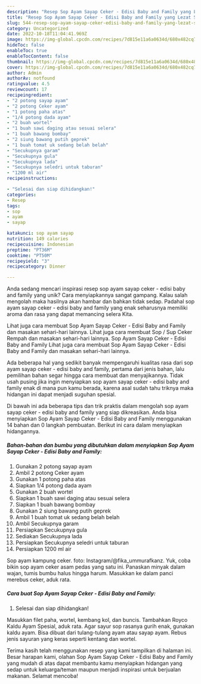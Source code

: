 ```yaml
---
description: "Resep Sop Ayam Sayap Ceker - Edisi Baby and Family yang Lezat Sekali"
title: "Resep Sop Ayam Sayap Ceker - Edisi Baby and Family yang Lezat Sekali"
slug: 544-resep-sop-ayam-sayap-ceker-edisi-baby-and-family-yang-lezat-sekali
category: Uncategorized
date: 2022-10-18T11:04:41.969Z
image: https://img-global.cpcdn.com/recipes/7d815e11a6a0634d/680x482cq70/sop-ayam-sayap-ceker-edisi-baby-and-family-foto-resep-utama.jpg
hideToc: false
enableToc: true
enableTocContent: false
thumbnail: https://img-global.cpcdn.com/recipes/7d815e11a6a0634d/680x482cq70/sop-ayam-sayap-ceker-edisi-baby-and-family-foto-resep-utama.jpg
cover: https://img-global.cpcdn.com/recipes/7d815e11a6a0634d/680x482cq70/sop-ayam-sayap-ceker-edisi-baby-and-family-foto-resep-utama.jpg
author: Admin
authorAv: notfound
ratingvalue: 4.5
reviewcount: 17
recipeingredient:
- "2 potong sayap ayam"
- "2 potong Ceker ayam"
- "1 potong paha atas"
- "1/4 potong dada ayam"
- "2 buah wortel"
- "1 buah sawi daging atau sesuai selera"
- "1 buah bawang bombay"
- "2 siung bawang putih geprek"
- "1 buah tomat uk sedang belah belah"
- "Secukupnya garam"
- "Secukupnya gula"
- "Secukupnya lada"
- "Secukupnya seledri untuk taburan"
- "1200 ml air"
recipeinstructions:

- "Selesai dan siap dihidangkan!"
categories:
- Resep
tags:
- sop
- ayam
- sayap

katakunci: sop ayam sayap 
nutrition: 149 calories
recipecuisine: Indonesian
preptime: "PT36M"
cooktime: "PT50M"
recipeyield: "3"
recipecategory: Dinner

---
```





Anda sedang mencari inspirasi resep sop ayam sayap ceker - edisi baby and family yang unik? Cara menyiapkannya sangat gampang. Kalau salah mengolah maka hasilnya akan hambar dan bahkan tidak sedap. Padahal sop ayam sayap ceker - edisi baby and family yang enak seharusnya memiliki aroma dan rasa yang dapat memancing selera Kita.





Lihat juga cara membuat Sop Ayam Sayap Ceker - Edisi Baby and Family dan masakan sehari-hari lainnya. Lihat juga cara membuat Sop / Sup Ceker Rempah dan masakan sehari-hari lainnya. Sop Ayam Sayap Ceker - Edisi Baby and Family Lihat juga cara membuat Sop Ayam Sayap Ceker - Edisi Baby and Family dan masakan sehari-hari lainnya.

Ada beberapa hal yang sedikit banyak mempengaruhi kualitas rasa dari sop ayam sayap ceker - edisi baby and family, pertama dari jenis bahan, lalu pemilihan bahan segar hingga cara membuat dan menyajikannya. Tidak usah pusing jika ingin menyiapkan sop ayam sayap ceker - edisi baby and family enak di mana pun kamu berada, karena asal sudah tahu triknya maka hidangan ini dapat menjadi suguhan spesial.






Di bawah ini ada beberapa tips dan trik praktis dalam mengolah sop ayam sayap ceker - edisi baby and family yang siap dikreasikan. Anda bisa menyiapkan Sop Ayam Sayap Ceker - Edisi Baby and Family menggunakan 14 bahan dan 0 langkah pembuatan. Berikut ini cara dalam menyiapkan hidangannya.

<!--inarticleads1-->

##### Bahan-bahan dan bumbu yang dibutuhkan dalam menyiapkan Sop Ayam Sayap Ceker - Edisi Baby and Family:

1. Gunakan 2 potong sayap ayam
1. Ambil 2 potong Ceker ayam
1. Gunakan 1 potong paha atas
1. Siapkan 1/4 potong dada ayam
1. Gunakan 2 buah wortel
1. Siapkan 1 buah sawi daging atau sesuai selera
1. Siapkan 1 buah bawang bombay
1. Gunakan 2 siung bawang putih geprek
1. Ambil 1 buah tomat uk sedang belah belah
1. Ambil Secukupnya garam
1. Persiapkan Secukupnya gula
1. Sediakan Secukupnya lada
1. Persiapkan Secukupnya seledri untuk taburan
1. Persiapkan 1200 ml air


Sop ayam kampung ceker. foto: Instagram/@fika_ummurafkanz. Yuk, coba bikin sop ayam ceker asam pedas yang satu ini. Panaskan minyak dalam wajan, tumis bumbu halus hingga harum. Masukkan ke dalam panci merebus ceker, aduk rata. 

<!--inarticleads2-->

##### Cara buat Sop Ayam Sayap Ceker - Edisi Baby and Family:


1. Selesai dan siap dihidangkan!

Masukkan filet paha, wortel, kembang kol, dan buncis. Tambahkan Royco Kaldu Ayam Spesial, aduk rata. Agar sayur sop rasanya gurih enak, gunakan kaldu ayam. Bisa dibuat dari tulang-tulang ayam atau sayap ayam. Rebus jenis sayuran yang keras seperti kentang dan wortel. 

Terima kasih telah menggunakan resep yang kami tampilkan di halaman ini. Besar harapan kami, olahan Sop Ayam Sayap Ceker - Edisi Baby and Family yang mudah di atas dapat membantu kamu menyiapkan hidangan yang sedap untuk keluarga/teman maupun menjadi inspirasi untuk berjualan makanan. Selamat mencoba!
